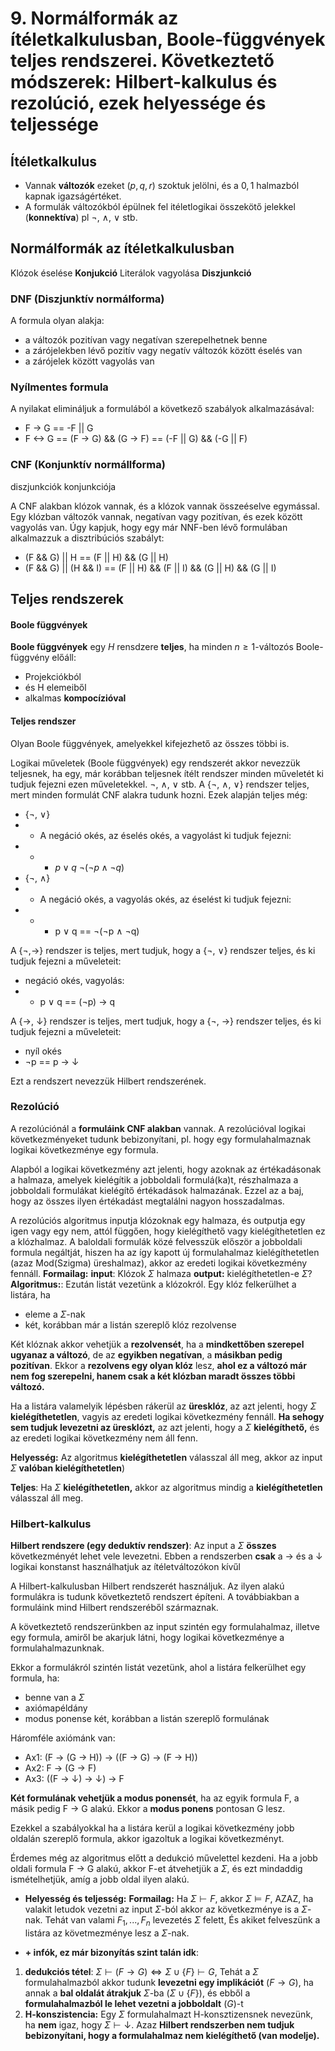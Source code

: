 
# 9. Normálformák az ítéletkalkulusban, Boole-függvények teljes rendszerei. Következtető módszerek: Hilbert-kalkulus és rezolúció, ezek helyessége és teljessége
## Ítéletkalkulus
- Vannak **változók** ezeket $(p,q,r)$ szoktuk jelölni, és a ${0,1}$ halmazból kapnak igazságértéket. 
- A formulák változókból épülnek fel itéletlogikai összekötő jelekkel (**konnektíva**) pl $\neg$, $\wedge$, $\lor$ stb.

## Normálformák az ítéletkalkulusban
Klózok éselése **Konjukció**
Literálok vagyolása **Diszjunkció**

### DNF (Diszjunktív normálforma)

A formula olyan alakja:
- a változók pozitívan vagy negatívan szerepelhetnek benne
- a zárójelekben lévő pozitív vagy negatív változók között éselés van
- a zárójelek között vagyolás van

### Nyílmentes formula

A nyilakat elimináljuk a formulából a következő szabályok alkalmazásával:

- F -> G == -F || G
- F <-> G == (F -> G) && (G -> F) == (-F || G) && (-G || F)


### CNF (Konjunktív normállforma) 
diszjunkciók konjunkciója

A CNF alakban klózok vannak, és a klózok vannak összeéselve egymással. Egy klózban változók
vannak, negatívan vagy pozitívan, és ezek között vagyolás van. Úgy kapjuk, hogy egy már 
NNF-ben lévő formulában alkalmazzuk a disztribúciós szabályt:

- (F && G) || H == (F || H) && (G || H)
- (F && G) || (H && I) == (F || H) && (F || I) && (G || H) && (G || I)

## Teljes rendszerek
#### Boole függvények
**Boole függvények** egy $H$ rensdzere **teljes**, ha minden $n \ge 1$-változós Boole-függvény előáll:
- Projekciókból
- és H elemeiből
- alkalmas **kompocízióval**

#### Teljes rendszer
Olyan Boole függvények, amelyekkel kifejezhető az összes többi is.

Logikai műveletek (Boole függvények) egy rendszerét akkor nevezzük teljesnek, ha egy, már korábban teljesnek
ítélt rendszer minden műveletét ki tudjuk fejezni ezen műveletekkel. 
$\neg$, $\wedge$, $\lor$ stb.
A {$\neg$, $\wedge$, $\lor$} rendszer
teljes, mert minden formulát CNF alakra tudunk hozni. Ezek alapján teljes még:


- {$\neg$, $\lor$}
- - A negáció okés, az éselés okés, a vagyolást ki tudjuk fejezni: 
- - - $p \lor q$ $\neg(\neg p \wedge  \neg q)$
- {$\neg$, $\wedge$}
- - A negáció okés, a vagyolás okés, az éselést ki tudjuk fejezni:
- - - p $\lor$ q == $\neg$($\neg$p $\wedge$ $\neg$q)

A {$\neg$,$\rightarrow$} rendszer is teljes, mert tudjuk, hogy a {$\neg$, $\lor$} rendszer teljes, és ki tudjuk fejezni
a műveleteit:

- negáció okés, vagyolás: 
- - p $\lor$ q == ($\neg$p) $\rightarrow$ q

A {$\rightarrow$, $\downarrow$} rendszer is teljes, mert tudjuk, hogy a {$\neg$, $\rightarrow$} rendszer teljes, és ki tudjuk
fejezni a műveleteit:
- nyíl okés
- $\neg$p == p $\rightarrow$ $\downarrow$

Ezt a rendszert nevezzük Hilbert rendszerének.

### Rezolúció

A rezolúciónál a **formuláink CNF alakban** vannak. A rezolúcióval logikai következményeket tudunk
bebizonyítani, pl. hogy egy formulahalmaznak logikai következménye egy formula.

Alapból a logikai következmény azt jelenti, hogy azoknak az értékadásonak a halmaza, amelyek kielégítik a jobboldali formulá(ka)t, részhalmaza a jobboldali formulákat kielégítő értékadások
halmazának. Ezzel az a baj, hogy az összes ilyen értékadást megtalálni nagyon hosszadalmas.

A rezolúciós algoritmus inputja klózoknak egy halmaza, és outputja egy igen vagy egy nem, attól függően, hogy kielégíthető vagy kielégíthetetlen ez a klózhalmaz. 
A baloldali formulák közé felvesszük először a jobboldali formula negáltját, hiszen ha 
az így kapott új formulahalmaz kielégíthetetlen (azaz Mod(Szigma) üreshalmaz), akkor
az eredeti logikai következmény fennáll. 
**Formailag:**
**input**: Klózok $\Sigma$ halmaza
**output:** kielégíthetetlen-e $\Sigma$?
**Algoritmus:**:
Ezután listát vezetünk a klózokról. Egy klóz felkerülhet a listára, ha
- eleme a $\Sigma$-nak
- két, korábban már a listán szereplő klóz rezolvense


Két klóznak akkor vehetjük a **rezolvensét**, ha a **mindkettőben szerepel ugyanaz a változó**, de az **egyikben negatívan**, a **másikban pedig pozitívan**. Ekkor a **rezolvens egy olyan klóz** lesz, **ahol ez a változó már nem fog szerepelni, hanem csak a két klózban maradt összes többi változó.**

Ha a listára valamelyik lépésben rákerül az **üresklóz**, az azt jelenti, hogy $\Sigma$ **kielégíthetetlen**, vagyis az eredeti logikai következmény fennáll. 
**Ha sehogy sem tudjuk levezetni az üresklózt,** az azt jelenti, hogy a $\Sigma$ **kielégíthető,** és az eredeti logikai következmény nem áll fenn.

**Helyesség:** Az algoritmus **kielégíthetetlen** válasszal áll meg, akkor az input $\Sigma$ **valóban kielégíthetetlen**)

**Teljes**: Ha $\Sigma$ **kielégíthetetlen,** akkor az algoritmus mindig a **kielégíthetetlen** válasszal áll meg.

### Hilbert-kalkulus
**Hilbert rendszere (egy deduktív rendszer)**: Az input a $\Sigma$ **összes** következményét lehet vele levezetni.
Ebben a rendszerben **csak** a $\rightarrow$ és a $\downarrow$ logikai konstanst használhatjuk az ítéletváltozókon kívűl

A Hilbert-kalkulusban Hilbert rendszerét használjuk. Az ilyen alakú formulákra is tudunk következtető rendszert építeni. A továbbiakban a formuláink mind Hilbert rendszeréből származnak. 

A következtető rendszerünkben az input szintén egy formulahalmaz, illetve egy formula, amiről be akarjuk látni, hogy logikai következménye a formulahalmazunknak. 

Ekkor a formulákról szintén listát vezetünk, ahol a listára felkerülhet egy formula, ha:

- benne van a $\Sigma$
- axiómapéldány
- modus ponense két, korábban a listán szereplő formulának

Háromféle axiómánk van:
- Ax1: (F $\rightarrow$ (G $\rightarrow$ H)) $\rightarrow$ ((F $\rightarrow$ G) $\rightarrow$ (F $\rightarrow$ H))
- Ax2: F $\rightarrow$ (G $\rightarrow$ F)
- Ax3: ((F $\rightarrow$ $\downarrow$) $\rightarrow$ $\downarrow$) $\rightarrow$ F

**Két formulának vehetjük a modus ponensét**, ha az egyik formula F, a másik pedig F $\rightarrow$ G alakú. Ekkor a **modus ponens** pontosan G lesz.

Ezekkel a szabályokkal ha a listára kerül a logikai következmény jobb oldalán szereplő formula,
akkor igazoltuk a logikai következményt.

Érdemes még az algoritmus előtt a dedukció művelettel kezdeni. Ha a jobb oldali formula F -> G alakú, akkor F-et átvehetjük a $\Sigma$, és ezt mindaddig ismételhetjük, amíg a jobb oldal ilyen alakú.

- **Helyesség és teljesség:**
**Formailag:**
Ha $\Sigma \vdash F$, akkor $\Sigma \vDash F$, AZAZ, ha valakit letudok vezetni az input $\Sigma$-ból akkor az következménye is a $\Sigma$-nak.
Tehát van valami $F_1,...,F_n$ levezetés $\Sigma$ felett, És akiket felveszünk a listára az követmezménye lesz a $\Sigma$-nak.



- **+ infók, ez már bizonyítás szint talán idk**:
1. **dedukciós tétel**:
	$\Sigma \vdash (F \rightarrow G) \Leftrightarrow \Sigma \cup \{F\} \vdash G$, 
	Tehát a $\Sigma$ formulahalmazból akkor tudunk **levezetni egy implikációt** $(F\rightarrow G)$, ha annak a **bal oldalát átrakjuk** $\Sigma$-ba ($\Sigma \cup \{F\}$), és ebből a **formulahalmazból le lehet vezetni a jobboldalt** ($G$)-t
2. **H-konszistencia:**
Egy $\Sigma$ formulahalmazt H-konsztizensnek nevezünk, ha **nem** igaz, hogy $\Sigma \vdash \downarrow$.
Azaz **Hilbert rendszerben nem tudjuk bebizonyítani, hogy a formulahalmaz nem kielégíthető (van modelje).**
	